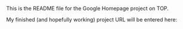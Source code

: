 This is the README file for the Google Homepage project on TOP.

My finished (and hopefully working) project URL will be entered here: